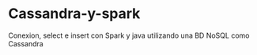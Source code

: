 # Cassandra-y-spark
Conexion, select e insert con Spark y java utilizando una BD  NoSQL como Cassandra
